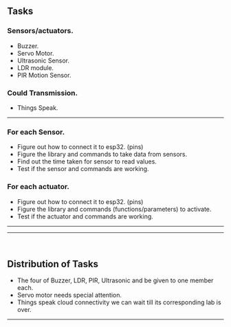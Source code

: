 ## Tasks
### Sensors/actuators.
- Buzzer.
- Servo Motor.
- Ultrasonic Sensor.
- LDR module.
- PIR Motion Sensor.


### Could Transmission.
- Things Speak.


---

### For each Sensor.
* Figure out how to connect it to esp32. (pins)
* Figure the library and commands to take data from sensors.
* Find out the time taken for sensor to read values.
* Test if the sensor and commands are working.

### For each actuator.
* Figure out how to connect it to esp32.  (pins)
* Figure the library and commands (functions/parameters) to activate.
* Test if the actuator and commands are working.

---
---
<br>


## Distribution of Tasks
* The four of Buzzer, LDR, PIR, Ultrasonic and be given to one member each.
* Servo motor needs special attention.
* Things speak cloud connectivity we can wait till its corresponding lab is over.

---
